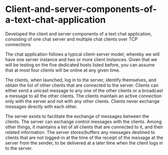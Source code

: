 # Client-and-server-components-of-a-text-chat-application

Developed the client and server components of a text chat application, consisting of one chat server and multiple chat clients over TCP connections

The chat application follows a typical client-server model, whereby we will have one server instance and two or more client instances. Given that we will be testing on the five dedicated hosts listed before, you can assume that at most four clients will be online at any given time.

The clients, when launched, log in to the server, identify themselves, and obtain the list of other clients that are connected to the server. Clients can either send a unicast message to any one of the other clients or a broadcast a message to all the other clients. The clients maintain an active connection only with the server and not with any other clients. Clients never exchange messages directly with each other.

The server exists to facilitate the exchange of messages between the clients. The server can exchange control messages with the clients. Among other things, it maintains a list of all clients that are connected to it, and their related information. The server stores/buffers any messages destined to clients that are not logged-in at the time of the receipt of the message at the server from the sender, to be delivered at a later time when the client logs in to the server.
